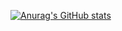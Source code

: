 [![Anurag's GitHub stats](https://github-readme-stats.vercel.app/api?username=clyde0813)](https://github.com/anuraghazra/github-readme-stats)
